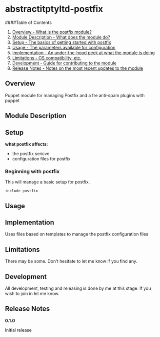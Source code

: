 abstractitptyltd-postfix
====

####Table of Contents

1. [Overview - What is the postfix module?](#overview)
2. [Module Description - What does the module do?](#module-description)
3. [Setup - The basics of getting started with postfix](#setup)
4. [Usage - The parameters available for configuration](#usage)
5. [Implementation - An under-the-hood peek at what the module is doing](#implementation)
6. [Limitations - OS compatibility, etc.](#limitations)
7. [Development - Guide for contributing to the module](#development)
8. [Release Notes - Notes on the most recent updates to the module](#release-notes)

Overview
--------

Puppet module for managing Postfix and a fre anti-spam plugins with puppet

Module Description
------------------



Setup
-----

**what postfix affects:**

* the postfix sericve
* configuration files for postfix

### Beginning with postfix

This will manage a basic setup for postfix.

    include postfix

Usage
-----


Implementation
--------------

Uses files based on templates to manage the postfix configuration files

Limitations
------------

There may be some. Don't hesitate to let me know if you find any.

Development
-----------

All development, testing and releasing is done by me at this stage.
If you wish to join in let me know.

Release Notes
-------------

**0.1.0**

Initial release
